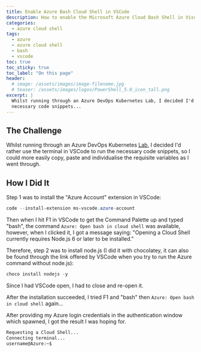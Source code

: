 ```yaml
---
title: Enable Azure Bash Cloud Shell in VSCode
description: How to enable the Microsoft Azure Cloud Bash Shell in Visual Studio Code
categories:
  - azure cloud shell
tags:
  - azure
  - azure cloud shell
  - bash
  - vscode
toc: true
toc_sticky: true
toc_label: "On this page"
header:
  # image: /assets/images/image-filename.jpg
  # teaser: /assets/images/logos/PowerShell_5.0_icon_tall.png
excerpt: |
  Whilst running through an Azure DevOps Kubernetes Lab, I decided I'd rather use the terminal in VSCode to run the
  necessary code snippets...
---
```


## The Challenge

Whilst running through an Azure DevOps Kubernetes [Lab](https://azuredevopslabs.com/labs/vstsextend/kubernetes/),
I decided I'd rather use the terminal in VSCode to run the necessary code snippets, so I could more easily copy,
 paste and individualise the requisite variables as I went through.

## How I Did It

Step 1 was to install the "Azure Account" extension in VSCode:

```powershell
code --install-extension ms-vscode.azure-account
```

Then when I hit F1 in VSCode to get the Command Palette up and typed "bash", the command `Azure: Open bash in cloud
shell` was available, however, when I clicked it, I got a message saying: "Opening a Cloud Shell currently requires
Node.js 6 or later to be installed."

Therefore, step 2 was to install node.js (I did it with chocolatey, it can also be found through the link offered
by VSCode when you try to run the Azure command without node.js):

```powershell
choco install nodejs -y
```

Since I had VSCode open, I had to close and re-open it.

After the installation succeeded, I tried F1 and "bash" then `Azure: Open bash in cloud
shell` again...

After providing my Azure login credentials in the authentication window which spawned, I got the result I
was hoping for.

```bash
Requesting a Cloud Shell...
Connecting terminal...
username@Azure:~$
```